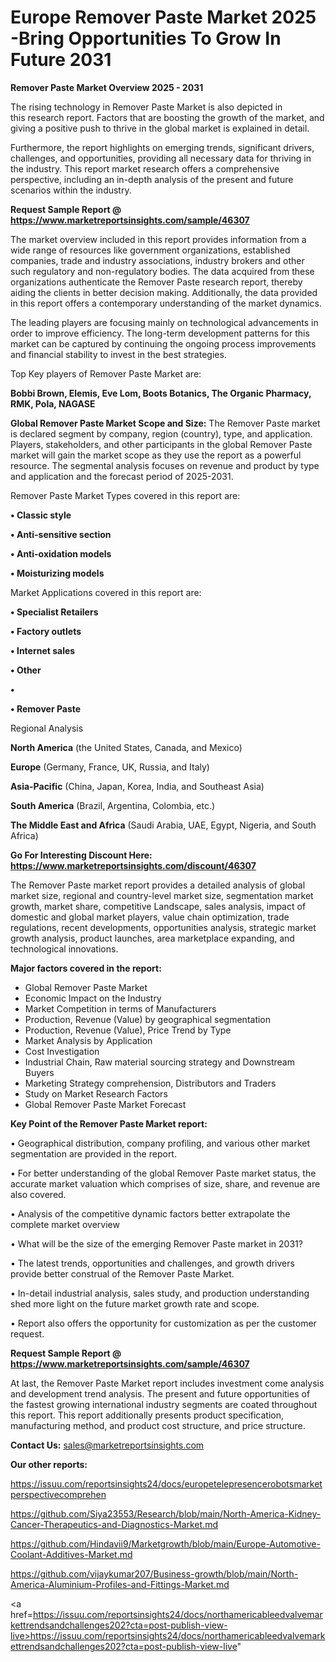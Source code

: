 # Europe Remover Paste Market 2025 -Bring Opportunities To Grow In Future 2031

<Strong> Remover Paste Market Overview 2025 - 2031</strong>

The rising technology in Remover Paste Market is also depicted in this research report. Factors that are boosting the growth of the market, and giving a positive push to thrive in the global market is explained in detail.

Furthermore, the report highlights on emerging trends, significant drivers, challenges, and opportunities, providing all necessary data for thriving in the industry. This report market research offers a comprehensive perspective, including an in-depth analysis of the present and future scenarios within the industry.

<strong>Request Sample Report @ <a href=https://www.marketreportsinsights.com/sample/46307>https://www.marketreportsinsights.com/sample/46307</a></strong>

The market overview included in this report provides information from a wide range of resources like government organizations, established companies, trade and industry associations, industry brokers and other such regulatory and non-regulatory bodies. The data acquired from these organizations authenticate the Remover Paste research report, thereby aiding the clients in better decision making. Additionally, the data provided in this report offers a contemporary understanding of the market dynamics.

The leading players are focusing mainly on technological advancements in order to improve efficiency. The long-term development patterns for this market can be captured by continuing the ongoing process improvements and financial stability to invest in the best strategies.

Top Key players of Remover Paste Market are:

<strong>Bobbi Brown, Elemis, Eve Lom, Boots Botanics, The Organic Pharmacy, RMK, Pola, NAGASE</strong>

<strong><b>Global Remover Paste Market Scope and Size:</b></strong>
The Remover Paste market is declared segment by company, region (country), type, and application. Players, stakeholders, and other participants in the global Remover Paste market will gain the market scope as they use the report as a powerful resource. The segmental analysis focuses on revenue and product by type and application and the forecast period of 2025-2031.

Remover Paste Market Types covered in this report are:

<strong>•  Classic style

•  Anti-sensitive section

•  Anti-oxidation models

•  Moisturizing models</strong>

Market Applications covered in this report are:

<strong>•  Specialist Retailers

•  Factory outlets

•  Internet sales

•  Other

•  

•  Remover Paste</strong> 

Regional Analysis

<strong>North America</strong> (the United States, Canada, and Mexico)

<strong>Europe</strong> (Germany, France, UK, Russia, and Italy)

<strong>Asia-Pacific</strong> (China, Japan, Korea, India, and Southeast Asia)

<strong>South America</strong> (Brazil, Argentina, Colombia, etc.)

<strong>The Middle East and Africa</strong> (Saudi Arabia, UAE, Egypt, Nigeria, and South Africa)

<strong>Go For Interesting Discount Here: <a href=https://www.marketreportsinsights.com/discount/46307>https://www.marketreportsinsights.com/discount/46307</a></strong>

The Remover Paste market report provides a detailed analysis of global market size, regional and country-level market size, segmentation market growth, market share, competitive Landscape, sales analysis, impact of domestic and global market players, value chain optimization, trade regulations, recent developments, opportunities analysis, strategic market growth analysis, product launches, area marketplace expanding, and technological innovations.

<strong><b>Major factors covered in the report:</b></strong>
<ul>
  <li>Global Remover Paste Market </li>
  <li>Economic Impact on the Industry</li>
  <li>Market Competition in terms of Manufacturers</li>
  <li>Production, Revenue (Value) by geographical segmentation</li>
  <li>Production, Revenue (Value), Price Trend by Type</li>
  <li>Market Analysis by Application</li>
  <li>Cost Investigation</li>
  <li>Industrial Chain, Raw material sourcing strategy and Downstream Buyers</li>
  <li>Marketing Strategy comprehension, Distributors and Traders</li>
  <li>Study on Market Research Factors</li>
  <li>Global Remover Paste Market Forecast</li>
</ul>

<strong><b>Key Point of the Remover Paste Market report:</b></strong>

• Geographical distribution, company profiling, and various other market segmentation are provided in the report.

• For better understanding of the global Remover Paste market status, the accurate market valuation which comprises of size, share, and revenue are also covered.

• Analysis of the competitive dynamic factors better extrapolate the complete market overview

• What will be the size of the emerging Remover Paste market in 2031?

• The latest trends, opportunities and challenges, and growth drivers provide better construal of the Remover Paste Market.

• In-detail industrial analysis, sales study, and production understanding shed more light on the future market growth rate and scope.

• Report also offers the opportunity for customization as per the customer request.

<strong>Request Sample Report @ <a href=https://www.marketreportsinsights.com/sample/46307>https://www.marketreportsinsights.com/sample/46307</a></strong>

At last, the Remover Paste Market report includes investment come analysis and development trend analysis. The present and future opportunities of the fastest growing international industry segments are coated throughout this report. This report additionally presents product specification, manufacturing method, and product cost structure, and price structure.

<strong>Contact Us:</strong>
sales@marketreportsinsights.com

<strong>Our other reports:</strong>

<a href=https://issuu.com/reportsinsights24/docs/europetelepresencerobotsmarketperspectivecomprehen>https://issuu.com/reportsinsights24/docs/europetelepresencerobotsmarketperspectivecomprehen</a>

<a href=https://github.com/Siya23553/Research/blob/main/North-America-Kidney-Cancer-Therapeutics-and-Diagnostics-Market.md>https://github.com/Siya23553/Research/blob/main/North-America-Kidney-Cancer-Therapeutics-and-Diagnostics-Market.md</a>

<a href=https://github.com/Hindavii9/Marketgrowth/blob/main/Europe-Automotive-Coolant-Additives-Market.md>https://github.com/Hindavii9/Marketgrowth/blob/main/Europe-Automotive-Coolant-Additives-Market.md</a>

<a href=https://github.com/vijaykumar207/Business-growth/blob/main/North-America-Aluminium-Profiles-and-Fittings-Market.md>https://github.com/vijaykumar207/Business-growth/blob/main/North-America-Aluminium-Profiles-and-Fittings-Market.md</a>

<a href=https://issuu.com/reportsinsights24/docs/northamericableedvalvemarkettrendsandchallenges202?cta=post-publish-view-live>https://issuu.com/reportsinsights24/docs/northamericableedvalvemarkettrendsandchallenges202?cta=post-publish-view-live</a>"

